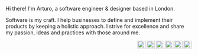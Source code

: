 Hi there! I'm Arturo, a software engineer & designer based in London.

Software is my craft. I help businesses to define and implement their products
by keeping a holistic approach. I strive for excellence and share my passion,
ideas and practices with those around me.

<a href="https://github.com/arturoherrero">
  <img align="right" width="22px" src="https://cdn.jsdelivr.net/npm/simple-icons@3.6.1/icons/github.svg" />
</a>

<a href="https://gitlab.com/arturoherrero">
  <img align="right" width="22px" src="https://cdn.jsdelivr.net/npm/simple-icons@3.6.1/icons/gitlab.svg" />
</a>

<a href="https://stackoverflow.com/users/462015/arturo-herrero">
  <img align="right" width="22px" src="https://cdn.jsdelivr.net/npm/simple-icons@3.6.1/icons/stackoverflow.svg" />
</a>

<a href="https://www.linkedin.com/in/arturoherrer%D0%BE/">
  <img align="right" width="22px" src="https://cdn.jsdelivr.net/npm/simple-icons@3.6.1/icons/linkedin.svg" />
</a>

<a href="https://twitter.com/ArturoHerrero">
  <img align="right" width="22px" src="https://cdn.jsdelivr.net/npm/simple-icons@v3/icons/twitter.svg" />
</a>

<a href="https://arturoherrero.com">
  <img align="right" width="22px" src="https://cdn.jsdelivr.net/npm/simple-icons@3.6.1/icons/rss.svg" />
</a>
